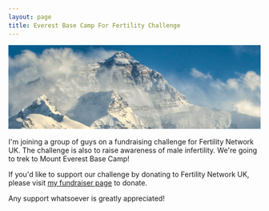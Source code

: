 ```yaml
---
layout: page
title: Everest Base Camp For Fertility Challenge
---
```


<p align="center" width=800>
  <a href="https://uk.gofundme.com/f/climb-everest-base-camp-for-fertility-network-uk">
    <img src="img/everest_banner.png" style="width:800px">
  </a>
</p>

I'm joining a group of guys on a fundraising challenge for Fertility Network UK. The challenge is also to raise awareness of male infertility. We're going to trek to Mount Everest Base Camp!

If you'd like to support our challenge by donating to Fertility Network UK, please visit [my fundraiser page](https://uk.gofundme.com/f/climb-everest-base-camp-for-fertility-network-uk) to donate.

Any support whatsoever is greatly appreciated!
